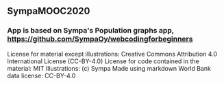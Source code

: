 ## SympaMOOC2020
### App is based on Sympa's Population graphs app, https://github.com/SympaOy/webcodingforbeginners

License for material except illustrations: Creative Commons Attribution 4.0 International License (CC-BY-4.0)
License for code contained in the material: MIT
Illustrations: (c) Sympa
Made using markdown
World Bank data license: CC-BY-4.0
